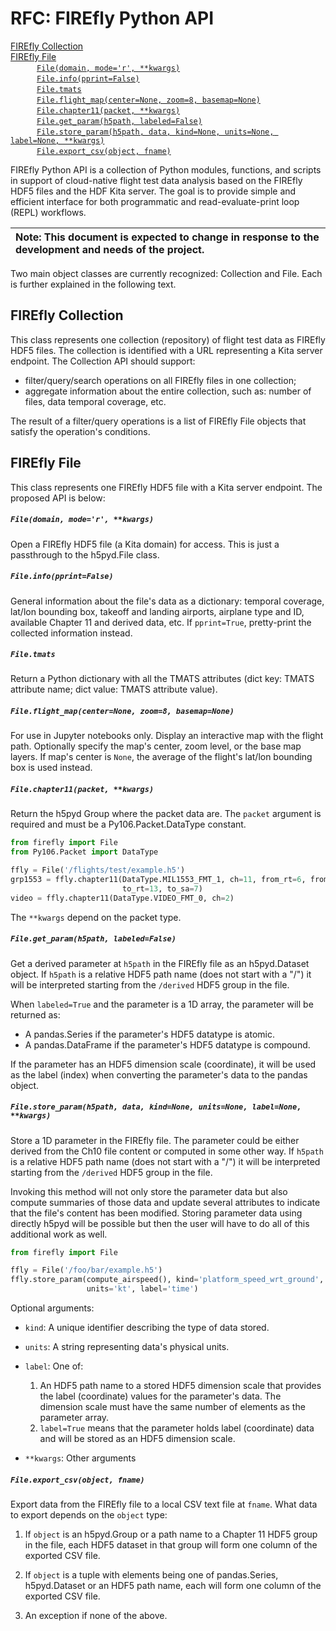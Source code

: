 # RFC: FIREfly Python API

<!-- MDTOC maxdepth:6 firsth1:2 numbering:0 flatten:0 bullets:0 updateOnSave:1 -->

[FIREfly Collection](#FIREfly-Collection)   
[FIREfly File](#FIREfly-File)   
&emsp;&emsp;&emsp;[`File(domain, mode='r', **kwargs)`](#Filedomain-moder-kwargs)   
&emsp;&emsp;&emsp;[`File.info(pprint=False)`](#FileinfopprintFalse)   
&emsp;&emsp;&emsp;[`File.tmats`](#Filetmats)   
&emsp;&emsp;&emsp;[`File.flight_map(center=None, zoom=8, basemap=None)`](#Fileflight_mapcenterNone-zoom8-basemapNone)   
&emsp;&emsp;&emsp;[`File.chapter11(packet, **kwargs)`](#Filechapter11packet-kwargs)   
&emsp;&emsp;&emsp;[`File.get_param(h5path, labeled=False)`](#Fileget_paramh5path-labeledFalse)   
&emsp;&emsp;&emsp;[`File.store_param(h5path, data, kind=None, units=None, label=None, **kwargs)`](#Filestore_paramh5path-data-kindNone-unitsNone-labelNone-kwargs)   
&emsp;&emsp;&emsp;[`File.export_csv(object, fname)`](#Fileexport_csvobject-fname)   

<!-- /MDTOC -->

FIREfly Python API is a collection of Python modules, functions, and scripts in support of cloud-native flight test data analysis based on the FIREfly HDF5 files and the HDF Kita server. The goal is to provide simple and efficient interface for both programmatic and read-evaluate-print loop (REPL) workflows.

|Note: This document is expected to change in response to the development and needs of the project.|
| :-- |

Two main object classes are currently recognized: Collection and File. Each is further explained in the following text.

## FIREfly Collection

This class represents one collection (repository) of flight test data as FIREfly HDF5 files. The collection is identified with a URL representing a Kita server endpoint. The Collection API should support:

* filter/query/search operations on all FIREfly files in one collection;
* aggregate information about the entire collection, such as: number of files, data temporal coverage, etc.

The result of a filter/query operations is a list of FIREfly File objects that satisfy the operation's conditions.

## FIREfly File

This class represents one FIREfly HDF5 file with a Kita server endpoint. The proposed API is below:

##### `File(domain, mode='r', **kwargs)`

Open a FIREfly HDF5 file (a Kita domain) for access. This is just a passthrough to the h5pyd.File class.

##### `File.info(pprint=False)`

General information about the file's data as a dictionary: temporal coverage, lat/lon bounding box, takeoff and landing airports, airplane type and ID, available Chapter 11 and derived data, etc. If `pprint=True`, pretty-print the collected information instead.

##### `File.tmats`

Return a Python dictionary with all the TMATS attributes (dict key: TMATS attribute name; dict value: TMATS attribute value).

##### `File.flight_map(center=None, zoom=8, basemap=None)`

For use in Jupyter notebooks only. Display an interactive map with the flight path. Optionally specify the map's center, zoom level, or the base map layers. If map's center is `None`, the average of the flight's lat/lon bounding box is used instead.

##### `File.chapter11(packet, **kwargs)`

Return the h5pyd Group where the packet data are. The `packet` argument is required and must be a Py106.Packet.DataType constant.

```python
from firefly import File
from Py106.Packet import DataType

ffly = File('/flights/test/example.h5')
grp1553 = ffly.chapter11(DataType.MIL1553_FMT_1, ch=11, from_rt=6, from_sa=22,
                         to_rt=13, to_sa=7)
video = ffly.chapter11(DataType.VIDEO_FMT_0, ch=2)
```

The `**kwargs` depend on the packet type.

##### `File.get_param(h5path, labeled=False)`

Get a derived parameter at `h5path` in the FIREfly file as an h5pyd.Dataset object. If `h5path` is a relative HDF5 path name (does not start with a "/") it will be interpreted starting from the `/derived` HDF5 group in the file.

When `labeled=True` and the parameter is a 1D array, the parameter will be returned as:

* A pandas.Series if the parameter's HDF5 datatype is atomic.
* A pandas.DataFrame if the parameter's HDF5 datatype is compound.

If the parameter has an HDF5 dimension scale (coordinate), it will be used as the label (index) when converting the parameter's data to the pandas object.

##### `File.store_param(h5path, data, kind=None, units=None, label=None, **kwargs)`

Store a 1D parameter in the FIREfly file. The parameter could be either derived from the Ch10 file content or computed in some other way. If `h5path` is a relative HDF5 path name (does not start with a "/") it will be interpreted starting from the `/derived` HDF5 group in the file.

Invoking this method will not only store the parameter data but also compute summaries of those data and update several attributes to indicate that the file's content has been modified. Storing parameter data using directly h5pyd will be possible but then the user will have to do all of this additional work as well.

```python
from firefly import File

ffly = File('/foo/bar/example.h5')
ffly.store_param(compute_airspeed(), kind='platform_speed_wrt_ground',
                 units='kt', label='time')
```

Optional arguments:

* `kind`: A unique identifier describing the type of data stored.

* `units`: A string representing data's physical units.

* `label`: One of:
  1. An HDF5 path name to a stored HDF5 dimension scale that provides the label (coordinate) values for the parameter's data. The dimension scale must have the same number of elements as the parameter array.
  1. `label=True` means that the parameter holds label (coordinate) data and will be stored as an HDF5 dimension scale.

* `**kwargs`: Other arguments

##### `File.export_csv(object, fname)`

Export data from the FIREfly file to a local CSV text file at `fname`. What data to export depends on the `object` type:

1. If `object` is an h5pyd.Group or a path name to a Chapter 11 HDF5 group in the file, each HDF5 dataset in that group will form one column of the exported CSV file.

1. If `object` is a tuple with elements being one of pandas.Series, h5pyd.Dataset or an HDF5 path name, each will form one column of the exported CSV file.

1. An exception if none of the above.
